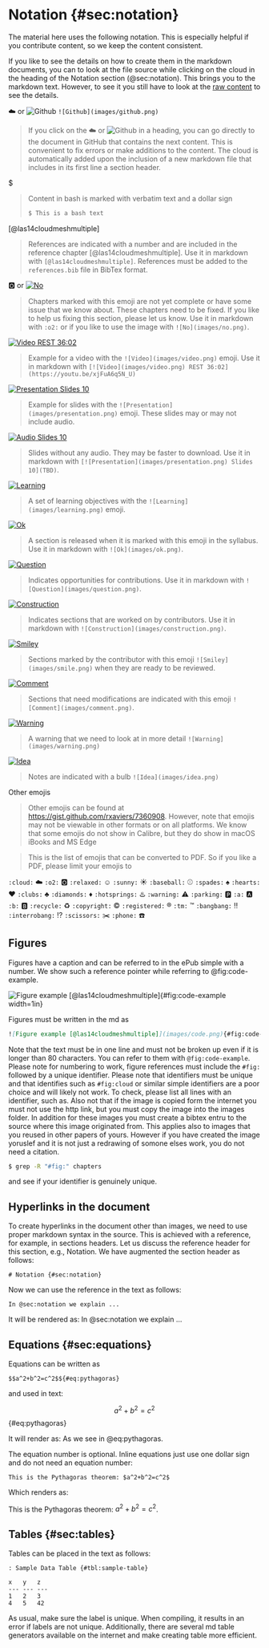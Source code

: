 # Notation {#sec:notation}

The material here uses the following notation. This is especially
helpful if you contribute content, so we keep the content consistent.

If you like to see the details on how to create them in the markdown
documents, you can to look at the file source while clicking on
the cloud in the heading of the Notation section (@sec:notation). This
brings you to the markdown text. However, to see it  you still have to look at
the [raw content](https://raw.githubusercontent.com/cloudmesh-community/book/master/chapters/preface/notation.md)
to see the details.

:cloud: or ![Github](images/github.png) `![Github](images/github.png)`

> If you click on the :cloud: or ![Github](images/github.png) in a
> heading, you can go directly to the document in GitHub that contains the
> next content. This is convenient to fix errors or make additions to the
> content. The cloud is automatically added upon the inclusion of a new
> markdown file that includes in its first line a section header.

$

> Content in bash is marked with verbatim text and a dollar sign
>
>  ```bash
>  $ This is a bash text
>  ```

[@las14cloudmeshmultiple]

> References are indicated with a number and are included in the 
> reference chapter [@las14cloudmeshmultiple]. Use it in markdown with 
> `[@las14cloudmeshmultiple]`. References must be added to the
> `references.bib` file in BibTex format.

:o2: or [![No](images/no.png)]()

> Chapters marked with this emoji are not yet complete or have some
> issue that we know about. These chapters need to be fixed. If you like
> to help us fixing this section, please let us know. Use it in markdown
> with `:o2:` or if you like to use the image with `![No](images/no.png)`.


[![Video](images/video.png) REST 36:02](https://youtu.be/xjFuA6q5N_U)

> Example for a video with the `![Video](images/video.png)` emoji. Use it in markdown with
> `[![Video](images/video.png) REST 36:02](https://youtu.be/xjFuA6q5N_U)`

[![Presentation](images/presentation.png) Slides 10](TBD)

> Example for slides with the `![Presentation](images/presentation.png)` emoji. These slides may or
> may not include audio.

[![Audio](images/audio.png) Slides 10](TBD)

> Slides without any audio. They may be faster to download. Use it in
> markdown with `[![Presentation](images/presentation.png) Slides 10](TBD)`.

[![Learning](images/learning.png)]()

> A set of learning objectives with the `![Learning](images/learning.png)` emoji.

[![Ok](images/ok.png)]()

> A section is released when it is marked with this emoji in the
> syllabus. Use it in markdown with `![Ok](images/ok.png)`.

[![Question](images/question.png)]()

> Indicates opportunities for contributions. Use it in markdown with
> `![Question](images/question.png)`.

[![Construction](images/construction.png)]()

> Indicates sections that are worked on by contributors. Use it in
> markdown with `![Construction](images/construction.png)`.

[![Smiley](images/smile.png)]()

> Sections marked by the contributor with this emoji `![Smiley](images/smile.png)`
> when they are ready to be reviewed.

[![Comment](images/comment.png)]()

> Sections that need modifications are indicated with this emoji `![Comment](images/comment.png)`.

[![Warning](images/warning.png)]()

> A warning that we need to look at in more detail `![Warning](images/warning.png)`

[![Idea](images/idea.png)]()

> Notes are indicated with a bulb `![Idea](images/idea.png)`


Other emojis

> Other emojis can be found at
> <https://gist.github.com/rxaviers/7360908>. However, note that emojis
> may not be viewable in other formats or on all platforms. We know that
> some emojis do not show in Calibre, but they do show in macOS iBooks and
> MS Edge

> This is the list of emojis that can be converted to PDF. So if you like a
> PDF, please limit your emojis to

`:cloud:` :cloud:
`:o2:` :o2:
`:relaxed:` :relaxed:
`:sunny:` :sunny:
`:baseball:` :baseball:
`:spades:` :spades:
`:hearts:` :hearts:
`:clubs:` :clubs:
`:diamonds:` :diamonds:
`:hotsprings:` :hotsprings:
`:warning:` :warning:
`:parking:` :parking:
`:a:` :a:
`:b:` :b:
`:recycle:` :recycle:
`:copyright:` :copyright:
`:registered:` :registered:
`:tm:` :tm:
`:bangbang:` :bangbang:
`:interrobang:` :interrobang:
`:scissors:` :scissors:
`:phone:` :phone:

## Figures

Figures have a caption and can be referred to in the ePub simple with a
number. We show such a reference pointer while referring to
@fig:code-example.

![Figure example [@las14cloudmeshmultiple]](images/code.png){#fig:code-example width=1in}

Figures must be written in the md as

```markdown
![Figure example [@las14cloudmeshmultiple]](images/code.png){#fig:code-example width=1in}
```

Note that the text must be in one line and must not be broken up even if
it is longer than 80 characters. You can refer to them with
`@fig:code-example`. Please note for numbering to work, figure
references must include the `#fig:` followed by a unique identifier.
Please note that identifiers must be unique and that identifies
such as `#fig:cloud` or similar simple identifiers are a poor choice and
will likely not work. To check, please list all lines with an identifier, 
such as. Also not that if the image is copied form the internet you must 
not use the http link, but you must copy the image into the images folder. 
In addition for these images you must create a bibtex entru to the 
source where this image originated from. This applies also to images 
that you reused in other papers of yours. However if you have created 
the image yoruslef and it is not just a redrawing of somone elses work, 
you do not need a citation.

```bash
$ grep -R "#fig:" chapters
```

and see if your identifier is genuinely unique.

## Hyperlinks in the document

To create hyperlinks in the document other than images, we need to
use proper markdown syntax in the source. This is achieved with a
reference, for example, in sections headers. Let us discuss the
reference header for this section, e.g., Notation. We have augmented
the section header as follows:

```# Notation {#sec:notation}```

Now we can use the reference in the text as follows:

```In @sec:notation we explain ...```

It will be rendered as: In @sec:notation we
explain ...


## Equations {#sec:equations}

Equations can be written as

```$$a^2+b^2=c^2$${#eq:pythagoras}```

and used in text:

$$a^2+b^2=c^2$${#eq:pythagoras}

It will render as: As we see in @eq:pythagoras.

The equation number is optional. Inline equations just use one dollar
sign and do not need an equation number:

```This is the Pythagoras theorem: $a^2+b^2=c^2$```

Which renders as:

This is the Pythagoras theorem: $a^2+b^2=c^2$.

## Tables {#sec:tables}

Tables can be placed in the text as follows:

```
: Sample Data Table {#tbl:sample-table}

x   y   z
--- --- ---
1   2   3
4   5   42
```

As usual, make sure the label is unique. When compiling, it results in
an error if labels are not unique. Additionally, there are several md
table generators available on the internet and make creating table more
efficient.
